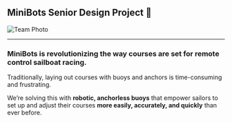 ## MiniBots Senior Design Project 👋

![Team Photo](./team_photo.jpg)

---

### **MiniBots is revolutionizing the way courses are set for remote control sailboat racing.**

Traditionally, laying out courses with buoys and anchors is time-consuming and frustrating.

We’re solving this with **robotic, anchorless buoys** that empower sailors to set up and adjust their courses **more easily, accurately, and quickly** than ever before.

